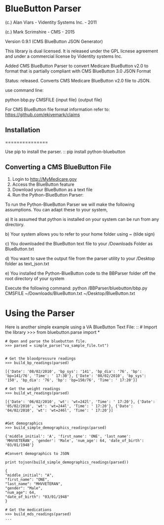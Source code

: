 
# BlueButton Parser

(c.) Alan Viars - Videntity Systems Inc. - 2011

(c.) Mark Scrimshire - CMS - 2015

Version 0.9.1 (CMS BlueButton JSON Generator)

This library is dual licensed.  It is released under the GPL licnese 
agreement and under a commercial license by Videntity systems Inc.

Added CMS BlueButton Parser to convert Medicare BlueButton v2.0 to format
that is partially compliant with CMS BlueButton 3.0 JSON Format

Status: released. Converts CMS Medicare BlueButton v2.0 file to JSON.

use command line:

python bbp.py CMSFILE {input file} {output file}

For CMS BlueButton file format information refer to:
https://github.com/ekivemark/claims

## Installation
===============

Use pip to install the parser.
::
    pip install python-bluebutton

## Converting a CMS BlueButton File
 1. Login to http://MyMedicare.gov
 2. Access the BlueButton feature
 3. Download your BlueButton as a text file
 4. Run the Python-BlueButton Parser:

To run the Python-BlueButton Parser we will make the following assumptions. You can adapt these to your system, 

a) It is assumed that python is installed on your system can be run from any directory. 

b) Your system allows you to refer to your home folder using ~ (tilde sign) 

c) You downloaded the BlueButton text file to your /Downloads Folder as BlueButton.txt 

d) You want to save the output file from the parser utility to your /Desktop folder as text_json.txt 

e) You installed the Python-BlueButton code to the BBParser folder off the root directory of your system

Execute the following command:
python /BBParser/bluebutton/bbp.py CMSFILE ~/Downloads/BlueButton.txt ~/Desktop/BlueButton.txt


Using the Parser
================

Here is another simple example using a VA BlueButton Text File:
::
    # Import the library
    >>> from bluebutton.parse import *
    
    # Open and parse the bluebutton file.
    >>> parsed = simple_parse("va_sample_file.txt")
    

    # Get the bloodpressure readings
    >>> build_bp_readings(parsed)
    
    [{'Date': '08/02/2010', 'bp_sys': '141', 'bp_dia': '76', 'bp': 'bp=141/76', 'Time': ' 17:30'}, {'Date': '08/02/2010', 'bp_sys': '150', 'bp_dia': '76', 'bp': 'bp=150/76', 'Time': ' 17:20'}]
    
    # Get the weight readings
    >>> build_wt_readings(parsed)
    
    [{'Date': '06/02/2010', 'wt': 'wt=242l', 'Time': ' 17:20'}, {'Date': '05/02/2010', 'wt': 'wt=244l', 'Time': ' 17:20'}, {'Date': '04/02/2010', 'wt': 'wt=246l', 'Time': ' 17:20'}]
    
    
    #Get demographics
    >>> build_simple_demographics_readings(parsed)
    
    {'middle_initial': 'A', 'first_name': 'ONE', 'last_name': 'MHVVETERAN', 'gender': 'Male', 'num_age': 64, 'date_of_birth': '03/01/1948'}
    
    #Convert demographics to JSON
    
    print tojson(build_simple_demographics_readings(parsed))
    
    {
    "middle_initial": "A", 
    "first_name": "ONE", 
    "last_name": "MHVVETERAN", 
    "gender": "Male", 
    "num_age": 64, 
    "date_of_birth": "03/01/1948"
    }

    # Get the medications
    >>> build_mds_readings(parsed)
    ...
    
    
